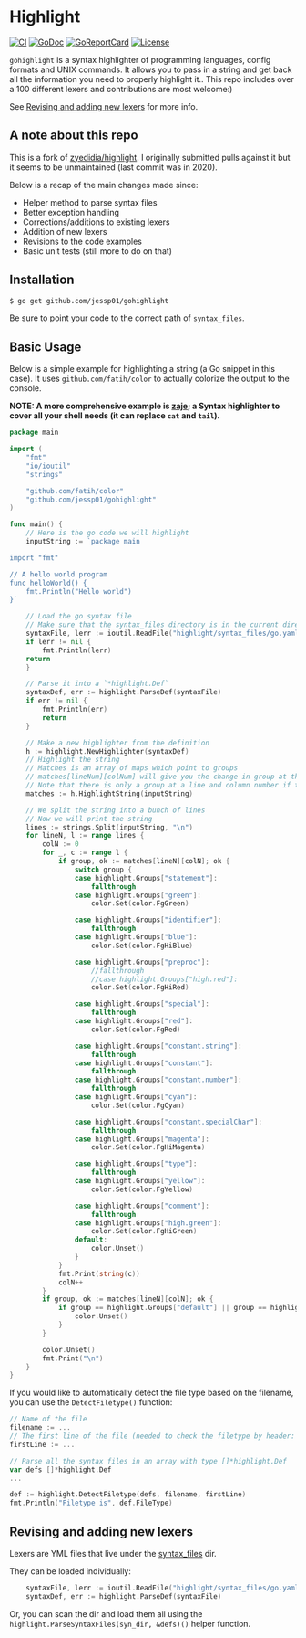 # Highlight

[![CI][badge-build]][build]
[![GoDoc][go-docs-badge]][go-docs]
[![GoReportCard][go-report-card-badge]][go-report-card]
[![License][badge-license]][license]

`gohighlight` is a syntax highlighter of programming languages, config formats and UNIX commands. 
It allows you to pass in a string and get back all the information you need to properly highlight it..
This repo includes over a 100 different lexers and contributions are most welcome:)

See [Revising and adding new lexers](#revising-and-adding-new-lexers) for more info.

## A note about this repo

This is a fork of [zyedidia/highlight](https://github.com/zyedidia/highlight). 
I originally submitted pulls against it but it seems to be unmaintained (last commit was in 2020).

Below is a recap of the main changes made since:
- Helper method to parse syntax files
- Better exception handling
- Corrections/additions to existing lexers
- Addition of new lexers
- Revisions to the code examples
- Basic unit tests (still more to do on that)

## Installation

```sh
$ go get github.com/jessp01/gohighlight
```

Be sure to point your code to the correct path of `syntax_files`.

## Basic Usage

Below is a simple example for highlighting a string (a Go snippet in this case). 
It uses `github.com/fatih/color` to actually colorize the output to the console.

**NOTE: A more comprehensive example is [zaje](https://github.com/jessp01/zaje); a Syntax highlighter to cover all your shell needs (it can replace `cat` and `tail`).**

```go
package main

import (
    "fmt"
    "io/ioutil"
    "strings"

    "github.com/fatih/color"
    "github.com/jessp01/gohighlight"
)

func main() {
    // Here is the go code we will highlight
    inputString := `package main

import "fmt"

// A hello world program
func helloWorld() {
    fmt.Println("Hello world")
}`

    // Load the go syntax file
    // Make sure that the syntax_files directory is in the current directory
    syntaxFile, lerr := ioutil.ReadFile("highlight/syntax_files/go.yaml")
    if lerr != nil {
        fmt.Println(lerr)
	return
    }    

    // Parse it into a `*highlight.Def`
    syntaxDef, err := highlight.ParseDef(syntaxFile)
    if err != nil {
        fmt.Println(err)
        return
    }

    // Make a new highlighter from the definition
    h := highlight.NewHighlighter(syntaxDef)
    // Highlight the string
    // Matches is an array of maps which point to groups
    // matches[lineNum][colNum] will give you the change in group at that line and column number
    // Note that there is only a group at a line and column number if the syntax highlighting changed at that position
    matches := h.HighlightString(inputString)

    // We split the string into a bunch of lines
    // Now we will print the string
    lines := strings.Split(inputString, "\n")
    for lineN, l := range lines {
	    colN := 0
	    for _, c := range l {
		    if group, ok := matches[lineN][colN]; ok {
			    switch group {
			    case highlight.Groups["statement"]:
				    fallthrough
			    case highlight.Groups["green"]:
				    color.Set(color.FgGreen)

			    case highlight.Groups["identifier"]:
				    fallthrough
			    case highlight.Groups["blue"]:
				    color.Set(color.FgHiBlue)

			    case highlight.Groups["preproc"]:
				    //fallthrough
				    //case highlight.Groups["high.red"]:
				    color.Set(color.FgHiRed)

			    case highlight.Groups["special"]:
				    fallthrough
			    case highlight.Groups["red"]:
				    color.Set(color.FgRed)

			    case highlight.Groups["constant.string"]:
				    fallthrough
			    case highlight.Groups["constant"]:
				    fallthrough
			    case highlight.Groups["constant.number"]:
				    fallthrough
			    case highlight.Groups["cyan"]:
				    color.Set(color.FgCyan)

			    case highlight.Groups["constant.specialChar"]:
				    fallthrough
			    case highlight.Groups["magenta"]:
				    color.Set(color.FgHiMagenta)

			    case highlight.Groups["type"]:
				    fallthrough
			    case highlight.Groups["yellow"]:
				    color.Set(color.FgYellow)

			    case highlight.Groups["comment"]:
				    fallthrough
			    case highlight.Groups["high.green"]:
				    color.Set(color.FgHiGreen)
			    default:
				    color.Unset()
			    }
		    }
		    fmt.Print(string(c))
		    colN++
	    }
	    if group, ok := matches[lineN][colN]; ok {
		    if group == highlight.Groups["default"] || group == highlight.Groups[""] {
			    color.Unset()
		    }
	    }

	    color.Unset()
	    fmt.Print("\n")
    }
}
```

If you would like to automatically detect the file type based on the filename, you can use the `DetectFiletype()` function:

```go
// Name of the file
filename := ...
// The first line of the file (needed to check the filetype by header: e.g. `#!/bin/bash` means shell)
firstLine := ...

// Parse all the syntax files in an array with type []*highlight.Def
var defs []*highlight.Def
...

def := highlight.DetectFiletype(defs, filename, firstLine)
fmt.Println("Filetype is", def.FileType)
```

## Revising and adding new lexers

Lexers are YML files that live under the [syntax\_files](./syntax_files) dir.

They can be loaded individually:
```go
    syntaxFile, lerr := ioutil.ReadFile("highlight/syntax_files/go.yaml")
    syntaxDef, err := highlight.ParseDef(syntaxFile)
```

Or, you can scan the dir and load them all using the `highlight.ParseSyntaxFiles(syn_dir, &defs)()` helper function.

[license]: ./LICENSE
[badge-license]: https://img.shields.io/github/license/jessp01/gohighlight.svg
[go-docs-badge]: https://godoc.org/github.com/jessp01/gohighlight?status.svg
[go-docs]: https://godoc.org/github.com/jessp01/gohighlight
[go-report-card-badge]: https://goreportcard.com/badge/github.com/jessp01/gohighlight
[go-report-card]: https://goreportcard.com/report/github.com/jessp01/gohighlight
[badge-build]: https://github.com/jessp01/gohighlight/actions/workflows/go.yml/badge.svg
[build]: https://github.com/jessp01/gohighlight/actions/workflows/go.yml
